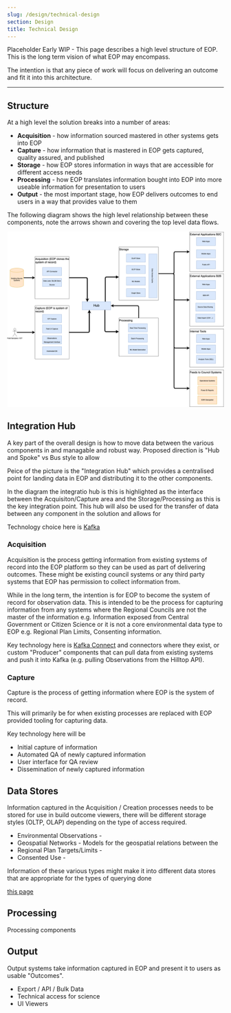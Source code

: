 ```yaml
---
slug: /design/technical-design
section: Design
title: Technical Design
---
```


Placeholder Early WIP - This page describes a high level structure of EOP. This
is the long term vision of what EOP may encompass.

The intention is that any piece of work will focus on delivering an outcome and
fit it into this architecture.

---

## Structure

At a high level the solution breaks into a number of areas:

- **Acquisition** - how information sourced mastered in other systems gets into
  EOP
- **Capture** - how information that is mastered in EOP gets captured, quality
  assured, and published
- **Storage** - how EOP stores information in ways that are accessible for
  different access needs
- **Processing** - how EOP translates information bought into EOP into more
  useable information for presentation to users
- **Output** - the most important stage, how EOP delivers outcomes to end users
  in a way that provides value to them

The following diagram shows the high level relationship between these
components, note the arrows shown and covering the top level data flows.

![High Level Overview Diagram](./high-level-overview.png)

## Integration Hub

A key part of the overall design is how to move data between the various
components in and managable and robust way. Proposed direction is "Hub and
Spoke" vs Bus style to allow

Peice of the picture is the "Integration Hub" which provides a centralised point
for landing data in EOP and distributing it to the other components.

In the diagram the integratio hub is this is highlighted as the interface
between the Acquisiton/Capture area and the Storage/Processing as this is the
key integration point. This hub will also be used for the transfer of data
between any component in the solution and allows for

Technology choice here is [Kafka](https://kafka.apache.org/)

### Acquisition

Acquisition is the process getting information from existing systems of record
into the EOP platform so they can be used as part of delivering outcomes. These
might be existing council systems or any third party systems that EOP has
permission to collect information from.

While in the long term, the intention is for EOP to become the system of record
for observation data. This is intended to be the process for capturing
information from any systems where the Regional Councils are not the master of
the information e.g. Information exposed from Central Government or Citizen
Science or it is not a core environmental data type to EOP e.g. Regional Plan
Limits, Consenting information.

Key technology here is
[Kafka Connect](https://kafka.apache.org/documentation/#connect) and connectors
where they exist, or custom "Producer" components that can pull data from
existing systems and push it into Kafka (e.g. pulling Observations from the
Hilltop API).

### Capture

Capture is the process of getting information where EOP is the system of record.

This will primarily be for when existing processes are replaced with EOP
provided tooling for capturing data.

Key technology here will be

- Initial capture of information
- Automated QA of newly captured information
- User interface for QA review
- Dissemination of newly captured information

## Data Stores

Information captured in the Acquisition / Creation processes needs to be stored
for use in build outcome viewers, there will be different storage styles (OLTP,
OLAP) depending on the type of access required.

- Environmental Observations -
- Geospatial Networks - Models for the geospatial relations between the
- Regional Plan Targets/Limits -
- Consented Use -

Information of these various types might make it into different data stores that
are appropriate for the types of querying done

[this page](./data-sets)

## Processing

Processing components

## Output

Output systems take information captured in EOP and present it to users as
usable "Outcomes".

- Export / API / Bulk Data
- Technical access for science
- UI Viewers
